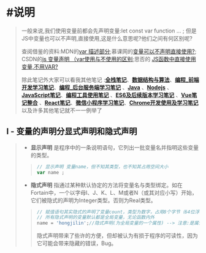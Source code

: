 # #说明

>一般来说,我们使用变量前都会先声明变量:let const var function ... ; 但是JS中变量也可以不声明,直接使用,这是什么意思呢?他们之间有何区别呢?
>
>查阅借鉴的资料:MDN的[var 描述部分](https://developer.mozilla.org/zh-CN/docs/Web/JavaScript/Reference/Statements/var);慕课网的[变量可以不声明直接使用?](https://www.imooc.com/qadetail/78057); CSDN的[js 变量声明 （var使用与不使用的区别](https://blog.csdn.net/muzidigbig/article/details/81075545);思否的 [JS函数中直接使用变量,不用VAR?](https://segmentfault.com/q/1010000007048076)
>
>除此笔记外大家可以看我其他笔记 :**[全栈笔记](https://gitee.com/hongjilin/hongs-study-notes/tree/master)**、**[数据结构与算法](https://gitee.com/hongjilin/hongs-study-notes/tree/master/编程_算法及课程基础学习笔记/数据结构与算法)**、**[编程_前端开发学习笔记](https://gitee.com/hongjilin/hongs-study-notes/tree/master/编程_前端开发学习笔记)**、**[编程_后台服务端学习笔记](https://gitee.com/hongjilin/hongs-study-notes/tree/master/编程_后台服务端学习笔记)** 、**[Java](https://gitee.com/hongjilin/hongs-study-notes/tree/master/编程_后台服务端学习笔记/Java)** 、**[Nodejs](https://gitee.com/hongjilin/hongs-study-notes/tree/master/编程_后台服务端学习笔记/Nodejs)** 、**[JavaScript笔记](https://gitee.com/hongjilin/hongs-study-notes/tree/master/编程_前端开发学习笔记/HTML+CSS+JS基础笔记/JavaScript笔记)**、**[编程工具使用笔记](https://gitee.com/hongjilin/hongs-study-notes/tree/master/编程_前端开发学习笔记/A_前端工具使用笔记)** 、**[ES6及后续版本学习笔记](https://gitee.com/hongjilin/hongs-study-notes/tree/master/编程_前端开发学习笔记/ES6及后续版本学习笔记)** 、**[Vue笔记整合](https://gitee.com/hongjilin/hongs-study-notes/tree/master/编程_前端开发学习笔记/Vue笔记整合)** 、**[React笔记](https://gitee.com/hongjilin/hongs-study-notes/tree/master/编程_前端开发学习笔记/React笔记)**、**[微信小程序学习笔记](https://gitee.com/hongjilin/hongs-study-notes/tree/master/编程_前端开发学习笔记/微信小程序学习笔记)**、**[Chrome开发使用及学习笔记](https://gitee.com/hongjilin/hongs-study-notes/tree/master/编程_前端开发学习笔记/Chrome开发使用及学习笔记)** 以及许多其他笔记就不一一例举了



## Ⅰ - 变量的声明分显式声明和隐式声明

>* **显示声明** 是程序中的一条说明语句，它列出一批变量名并指明这些变量的类型。
>
>  >```js
>  >// 显示声明 变量name，但不知其类型，也不知其占用空间大小
>  >var name ;
>  >```
>
>* **隐式声明** 指通过某种默认协定的方法将变量名与类型绑定。如在Fortain中，一个以字母I、J、K、L、M或者N（或其对应小写）开始，它们被隐式的声明为Integer类型。否则为Real类型。
>
>  >```js
>  >// 赋值语句其实隐式的声明了变量count，类型为数字，占用8个字节（64位浮点格式）
>  >// 所有隐式声明的变量默认都是全局变量，无论函数内外
>  >name = 'hongjilin';//隐式声明(为全局变量的一个属性) --> 注意:是属性
>  >```
>  >
>  >隐式声明带来了些许的方便，但却被认为有损于程序的可读性，因为它可能会带来隐藏的错误，Bug。